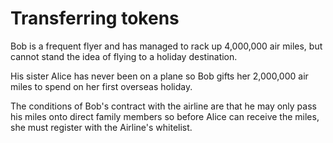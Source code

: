 # Transferring tokens

Bob is a frequent flyer and has managed to rack up 4,000,000 air miles, but cannot stand the idea of flying to a holiday destination.

His sister Alice has never been on a plane so Bob gifts her 2,000,000 air miles to spend on her first overseas holiday.

The conditions of Bob's contract with the airline are that he may only pass his miles onto direct family members so before Alice can receive the miles, she must register with the Airline's whitelist.
